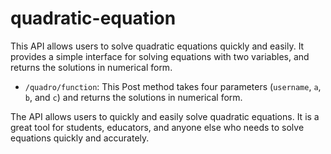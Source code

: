 # quadratic-equation
This API allows users to solve quadratic equations quickly and easily. It provides a simple interface for solving equations with two variables, and returns the solutions in numerical form.
- `/quadro/function`: This Post method takes four parameters (`username`, `a`, `b`, and `c`) and returns the solutions in numerical form.

The API allows users to quickly and easily solve quadratic equations.  It is a great tool for students, educators, and anyone else who needs to solve equations quickly and accurately.
